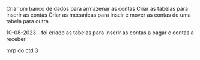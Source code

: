 Criar um banco de dados para armazenar as contas 
Criar as tabelas para inserir as contas 
Criar as mecanicas para inseir e mover as contas de uma tabela para outra 



10-08-2023 - foi criado as tabelas para inserir as contas a pagar e contas a receber 



mrp do ctd 3

